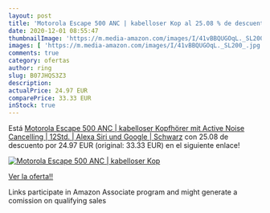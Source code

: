 ```yaml
---
layout: post
title: 'Motorola Escape 500 ANC | kabelloser Kop al 25.08 % de descuento'
date: 2020-12-01 08:55:47
thumbnailImage: 'https://m.media-amazon.com/images/I/41vBBQUGOqL._SL200_.jpg'
images: [ 'https://m.media-amazon.com/images/I/41vBBQUGOqL._SL200_.jpg' ]
comments: true
category: ofertas
author: ring
slug: B07JHQS3Z3
description:
actualPrice: 24.97 EUR
comparePrice: 33.33 EUR
inStock: true
---
```


Está [Motorola Escape 500 ANC | kabelloser Kopfhörer mit Active Noise Cancelling | 12Std. | Alexa  Siri und Google | Schwarz](https://www.amazon.de/dp/B07JHQS3Z3/?tag=tolees0ca-21) con 25.08 de descuento por 24.97 EUR (original: 33.33 EUR) en el siguiente enlace!

[![Motorola Escape 500 ANC | kabelloser Kop](https://m.media-amazon.com/images/I/41vBBQUGOqL._SL200_.jpg)](https://www.amazon.de/dp/B07JHQS3Z3/?tag=tolees0ca-21)

[Ver la oferta!!](https://www.amazon.de/dp/B07JHQS3Z3/?tag=tolees0ca-21)

Links participate in Amazon Associate program and might generate a comission on qualifying sales


